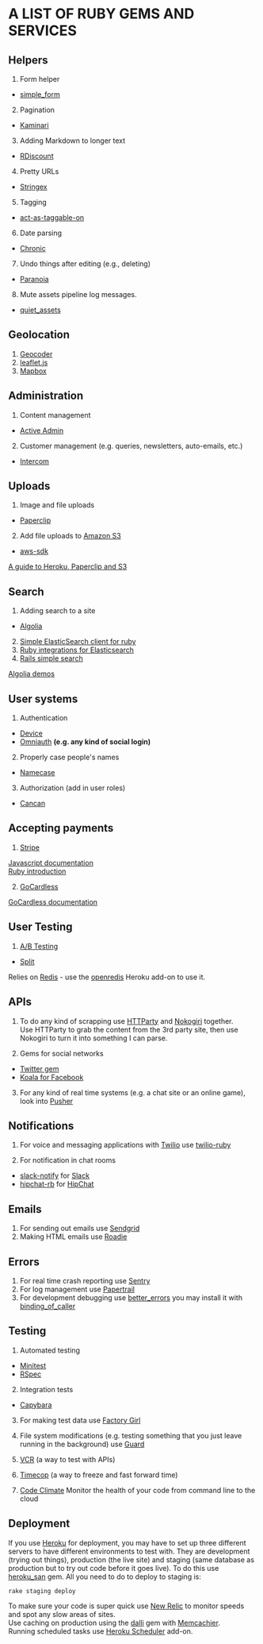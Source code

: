 # A LIST OF RUBY GEMS AND SERVICES 

## Helpers

1. Form helper
 * [simple_form](https://github.com/plataformatec/simple_form)  
2. Pagination
 * [Kaminari](https://github.com/amatsuda/kaminari)  
3. Adding Markdown to longer text  
 * [RDiscount](https://github.com/davidfstr/rdiscount)  
4. Pretty URLs  
 * [Stringex](https://github.com/rsl/stringex)  
5. Tagging  
 * [act-as-taggable-on](https://github.com/mbleigh/acts-as-taggable-on)  
6. Date parsing  
 * [Chronic](https://github.com/mojombo/chronic)  
7. Undo things after editing (e.g., deleting)  
 * [Paranoia](https://github.com/rubysherpas/paranoia)
8. Mute assets pipeline log messages.
 * [quiet_assets](https://github.com/evrone/quiet_assets)

## Geolocation
1. [Geocoder](http://www.rubygeocoder.com/)  
2. [leaflet.js](http://leafletjs.com/)
3. [Mapbox](https://www.mapbox.com/)  

## Administration  
1. Content management  
 * [Active Admin](http://activeadmin.info/)  
2. Customer management (e.g. queries, newsletters, auto-emails, etc.)  
 * [Intercom](https://www.intercom.io/)  

## Uploads
1. Image and file uploads  
 * [Paperclip](https://github.com/thoughtbot/paperclip)  
2. Add file uploads to [Amazon S3](http://aws.amazon.com/)  
 * [aws-sdk](http://aws.amazon.com/sdk-for-ruby/)  

[A guide to Heroku, Paperclip and S3](https://devcenter.heroku.com/articles/paperclip-s3)  

## Search  
1. Adding search to a site  
 * [Algolia](http://www.algolia.com/)  
2. [Simple ElasticSearch client for ruby](https://github.com/printercu/elastics-rb)  
3. [Ruby integrations for Elasticsearch](https://github.com/elastic/elasticsearch-ruby)  
4. [Rails simple search](https://github.com/yzhanginwa/rails-simple-search)

[Algolia demos](https://www.algolia.com/demo/autocomplete)  

## User systems
1. Authentication  
 * [Device](https://github.com/plataformatec/devise)
 * [Omniauth](https://github.com/intridea/omniauth) **(e.g. any kind of social login)**
2. Properly case people's names  
 * [Namecase](https://github.com/tenderlove/namecase)  
3. Authorization (add in user roles)
 * [Cancan](https://github.com/ryanb/cancan)  

## Accepting payments  
1. [Stripe](https://stripe.com/)

[Javascript documentation](https://stripe.com/docs/custom-form)  
[Ruby introduction](https://stripe.com/docs/api/ruby#intro)  

2. [GoCardless](https://gocardless.com/)  

[GoCardless documentation](https://github.com/gocardless/gocardless-ruby)  

## User Testing
1. [A/B Testing](https://en.wikipedia.org/wiki/A/B_testing)  
 * [Split](https://github.com/splitrb/split)  

Relies on [Redis](http://redis.io/) - use the [openredis](https://openredis.com/) Heroku add-on to use it.  

## APIs
1. To do any kind of scrapping use [HTTParty](https://github.com/jnunemaker/httparty) and [Nokogiri](http://www.nokogiri.org/) together.  
Use HTTParty to grab the content from the 3rd party site, then use Nokogiri to turn it into something I can parse.  

2. Gems for social networks  
 * [Twitter gem](https://github.com/sferik/twitter)
 * [Koala for Facebook](https://github.com/arsduo/koala)  

3. For any kind of real time systems (e.g. a chat site or an online game), look into [Pusher](https://pusher.com/)  

## Notifications
1. For voice and messaging applications with [Twilio](https://www.twilio.com/) use [twilio-ruby](https://github.com/stevegraham/twilio-rb)  

2. For notification in chat rooms
 * [slack-notify](https://github.com/sosedoff/slack-notify) for [Slack](https://slack.com/)
 * [hipchat-rb](https://github.com/hipchat/hipchat-rb) for [HipChat](https://www.hipchat.com/)

## Emails
1. For sending out emails use [Sendgrid](http://sendgrid.com/)
2. Making HTML emails use [Roadie](https://github.com/Mange/roadie)

## Errors
1. For real time crash reporting use [Sentry](https://getsentry.com/welcome/)
2. For log management use [Papertrail](https://papertrailapp.com/)
3. For development debugging use [better_errors](https://github.com/charliesome/better_errors) you may install it with [binding_of_caller](https://github.com/banister/binding_of_caller)

## Testing  
1. Automated testing
 * [Minitest](https://github.com/seattlerb/minitest)
 * [RSpec](https://github.com/rspec/rspec)

2. Integration tests
 * [Capybara](https://github.com/jnicklas/capybara)

3. For making test data use [Factory Girl](https://github.com/thoughtbot/factory_girl_rails)

4. File system modifications (e.g. testing something that you just leave running in the background) use [Guard](https://github.com/guard/guard)  

5. [VCR](https://github.com/vcr/vcr) (a way to test with APIs)

6. [Timecop](https://github.com/travisjeffery/timecop) (a way to freeze and fast forward time)

7. [Code Climate](https://codeclimate.com/) Monitor the health of your code from command line to the cloud 

## Deployment
If you use [Heroku](https://www.heroku.com/) for deployment, you may have to set up three different servers to have different environments to test with. They are development (trying out things), production (the live site) and staging (same database as production but to try out code before it goes live). To do this use [heroku_san](https://github.com/fastestforward/heroku_san) gem. All you need to do to deploy to staging is:  

```ruby
rake staging deploy
```  

To make sure your code is super quick use [New Relic](http://newrelic.com/) to monitor speeds and spot any slow areas of sites.  
Use caching on production using the [dalli](https://github.com/petergoldstein/dalli) gem with [Memcachier](https://www.memcachier.com/).  
Running scheduled tasks use [Heroku Scheduler](https://elements.heroku.com/addons/scheduler) add-on.
